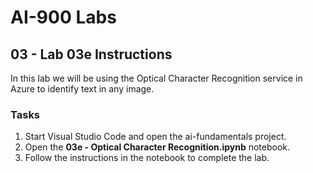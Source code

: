 # AI-900 Labs
## 03 - Lab 03e Instructions
In this lab we will be using the Optical Character Recognition service in Azure to identify text in any image.

### Tasks
1.	Start Visual Studio Code and open the ai-fundamentals project.
2.  Open the **03e - Optical Character Recognition.ipynb** notebook.
3.  Follow the instructions in the notebook to complete the lab.
